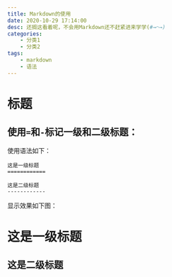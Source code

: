 ```yaml
---
title: Markdown的使用
date: 2020-10-29 17:14:00
desc: 还搁这看着呢，不会用Markdown还不赶紧进来学学(#→⌒→)
categories: 
    - 分类1
    - 分类2
tags: 
    - markdown
    - 语法
---
```


# 标题

## 使用`=`和`-`标记一级和二级标题：

使用语法如下：

	这是一级标题
	============
	
	这是二级标题
	------------
	
显示效果如下图：

这是一级标题
============
	
这是二级标题
------------